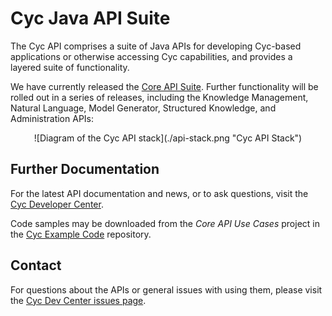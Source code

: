 Cyc Java API Suite
==================

The Cyc API comprises a suite of Java APIs for developing Cyc-based applications or otherwise
accessing Cyc capabilities, and provides a layered suite of functionality.

We have currently released the [Core API Suite](cyc-core-suite/README.md). Further functionality will be
rolled out in a series of releases, including the Knowledge Management, Natural Language, Model
Generator, Structured Knowledge, and Administration APIs:

<center>
![Diagram of the Cyc API stack](./api-stack.png "Cyc API Stack")
</center>


Further Documentation
---------------------

For the latest API documentation and news, or to ask questions, visit the
[Cyc Developer Center](http://dev.cyc.com/).

Code samples may be downloaded from the _Core API Use Cases_ project in the [Cyc Example Code](https://github.com/cycorp/example-code) repository.


Contact
-------

For questions about the APIs or general issues with using them, please visit the
[Cyc Dev Center issues page](http://dev.cyc.com/issues/).
